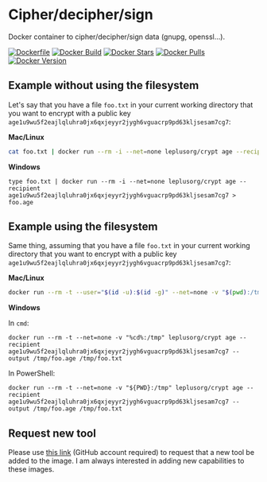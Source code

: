 # Cipher/decipher/sign

Docker container to cipher/decipher/sign data (gnupg, openssl...).

[![Dockerfile](https://img.shields.io/badge/GitHub-Dockerfile-blue)](https://github.com/leplusorg/docker-crypt/blob/main/crypt/Dockerfile)
[![Docker Build](https://github.com/leplusorg/docker-crypt/workflows/Docker/badge.svg)](https://github.com/leplusorg/docker-crypt/actions?query=workflow:"Docker")
[![Docker Stars](https://img.shields.io/docker/stars/leplusorg/crypt)](https://hub.docker.com/r/leplusorg/crypt)
[![Docker Pulls](https://img.shields.io/docker/pulls/leplusorg/crypt)](https://hub.docker.com/r/leplusorg/crypt)
[![Docker Version](https://img.shields.io/docker/v/leplusorg/crypt?sort=semver)](https://hub.docker.com/r/leplusorg/crypt)

## Example without using the filesystem

Let's say that you have a file `foo.txt` in your current working directory that you want to encrypt with a public key `age1u9wu5f2eajlqluhra0jx6qxjeyyr2jygh6vguacrp9pd63kljsesam7cg7`:

**Mac/Linux**

```bash
cat foo.txt | docker run --rm -i --net=none leplusorg/crypt age --recipient age1u9wu5f2eajlqluhra0jx6qxjeyyr2jygh6vguacrp9pd63kljsesam7cg7 > foo.age
```

**Windows**

```batch
type foo.txt | docker run --rm -i --net=none leplusorg/crypt age --recipient age1u9wu5f2eajlqluhra0jx6qxjeyyr2jygh6vguacrp9pd63kljsesam7cg7 > foo.age
```

## Example using the filesystem

Same thing, assuming that you have a file `foo.txt` in your current working directory that you want to encrypt with a public key `age1u9wu5f2eajlqluhra0jx6qxjeyyr2jygh6vguacrp9pd63kljsesam7cg7`:

**Mac/Linux**

```bash
docker run --rm -t --user="$(id -u):$(id -g)" --net=none -v "$(pwd):/tmp" leplusorg/crypt age --recipient age1u9wu5f2eajlqluhra0jx6qxjeyyr2jygh6vguacrp9pd63kljsesam7cg7 --output /tmp/foo.age /tmp/foo.txt
```

**Windows**

In `cmd`:

```batch
docker run --rm -t --net=none -v "%cd%:/tmp" leplusorg/crypt age --recipient age1u9wu5f2eajlqluhra0jx6qxjeyyr2jygh6vguacrp9pd63kljsesam7cg7 --output /tmp/foo.age /tmp/foo.txt
```

In PowerShell:

```pwsh
docker run --rm -t --net=none -v "${PWD}:/tmp" leplusorg/crypt age --recipient age1u9wu5f2eajlqluhra0jx6qxjeyyr2jygh6vguacrp9pd63kljsesam7cg7 --output /tmp/foo.age /tmp/foo.txt
```

## Request new tool

Please use [this link](https://github.com/leplusorg/docker-crypt/issues/new?assignees=thomasleplus&labels=enhancement&template=feature_request.md&title=%5BFEAT%5D) (GitHub account required) to request that a new tool be added to the image. I am always interested in adding new capabilities to these images.
